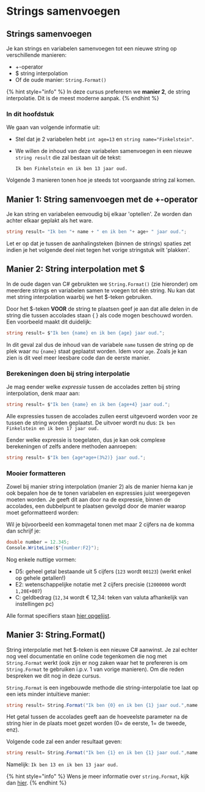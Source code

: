 # Strings samenvoegen

## Strings samenvoegen

Je kan strings en variabelen samenvoegen tot een nieuwe string op verschillende manieren:

* +-operator 
* $ string interpolation 
* Of de oude manier:  `String.Format()` 

{% hint style="info" %}
In deze cursus prefereren we **manier 2**, de string interpolatie. Dit is de meest moderne aanpak.
{% endhint %}

### In dit hoofdstuk

We gaan van volgende informatie uit:

* Stel dat je 2 variabelen hebt `int age=13` en `string name="Finkelstein"`.
* We willen de inhoud van deze variabelen samenvoegen in een nieuwe `string result` die zal bestaan uit de tekst:

  `Ik ben Finkelstein en ik ben 13 jaar oud.`

Volgende 3 manieren tonen hoe je steeds tot voorgaande string zal komen.

## Manier 1: String samenvoegen met de +-operator

Je kan string en variabelen eenvoudig bij elkaar 'optellen'. Ze worden dan achter elkaar geplakt als het ware.

```csharp
string result= "Ik ben "+ name + " en ik ben "+ age+ " jaar oud.";
```

Let er op dat je tussen de aanhalingsteken \(binnen de strings\) spaties zet indien je het volgende deel niet tegen het vorige stringstuk wilt 'plakken'.

## Manier 2: String interpolation met $

In de oude dagen van C\# gebruikten we `String.Format()` \(zie hieronder\) om meerdere strings en variabelen samen te voegen tot één string. Nu kan dat met string interpolation waarbij we het $-teken gebruiken.

Door het $-teken **VOOR** de string te plaatsen geef je aan dat alle delen in de string die tussen accolades staan { } als code mogen beschouwd worden. Een voorbeeld maakt dit duidelijk:

```csharp
string result= $"Ik ben {name} en ik ben {age} jaar oud.";
```

In dit geval zal dus de inhoud van de variabele `name` tussen de string op de plek waar nu `{name}` staat geplaatst worden. Idem voor `age`. Zoals je kan zien is dit veel meer leesbare code dan de eerste manier.

### Berekeningen doen bij string interpolatie

Je mag eender welke _expressie_ tussen de accolades zetten bij string interpolation, denk maar aan:

```csharp
string result= $"Ik ben {name} en ik ben {age+4} jaar oud.";
```

Alle expressies tussen de accolades zullen eerst uitgevoerd worden voor ze tussen de string worden geplaatst. De uitvoer wordt nu dus: `Ik ben Finkelstein en ik ben 17 jaar oud.`

Eender welke expressie is toegelaten, dus je kan ook complexe berekeningen of zelfs andere methoden aanroepen:

```csharp
string result= $"Ik ben {age*age+(3%2)} jaar oud.";
```

### Mooier formatteren

Zowel bij manier string interpolation \(manier 2\) als de manier hierna kan je ook bepalen hoe de te tonen variabelen en expressies juist weergegeven moeten worden. Je geeft dit aan door na de expressie, binnen de accolades, een dubbelpunt te plaatsen gevolgd door de manier waarop moet geformatteerd worden:

Wil je bijvoorbeeld een kommagetal tonen met maar 2 cijfers na de komma dan schrijf je:

```csharp
double number = 12.345;
Console.WriteLine($"{number:F2}");
```

Nog enkele nuttige vormen:

* D5: geheel getal bestaande uit 5 cijfers \(`123` wordt `00123`\) \(werkt enkel op gehele getallen!\)
* E2: wetenschappelijke notatie met 2 cijfers precisie \(`12000000` wordt `1,20E+007`\)
* C: geldbedrag \(`12,34` wordt € 12,34: teken van valuta afhankelijk van instellingen pc\)

Alle format specifiers staan [hier opgelijst](https://docs.microsoft.com/en-us/dotnet/standard/base-types/standard-numeric-format-strings).

## Manier 3: String.Format\(\)

String interpolatie met het $-teken is een nieuwe C\# aanwinst. Je zal echter nog veel documentatie en online code tegenkomen die nog met `String.Format` werkt \(ook zijn er nog zaken waar het te prefereren is om `String.Format` te gebruiken i.p.v. 1 van vorige manieren\). Om die reden bespreken we dit nog in deze cursus.

`String.Format` is een ingebouwde methode die string-interpolatie toe laat op een iets minder intuïtieve manier:

```csharp
string result= String.Format("Ik ben {0} en ik ben {1} jaar oud.",name,age);
```

Het getal tussen de accolades geeft aan de hoeveelste parameter na de string hier in de plaats moet gezet worden \(0= de eerste, 1= de tweede, enz\).

Volgende code zal een ander resultaat geven:

```csharp
string result= String.Format("Ik ben {1} en ik ben {1} jaar oud.",name,age);
```

Namelijk: `Ik ben 13 en ik ben 13 jaar oud.`

{% hint style="info" %}
Wens je meer informatie over `string.Format`, kijk dan [hier](https://codevan1001nacht.wordpress.com/2013/11/05/placeholders-aka-string-formatters/).
{% endhint %}


